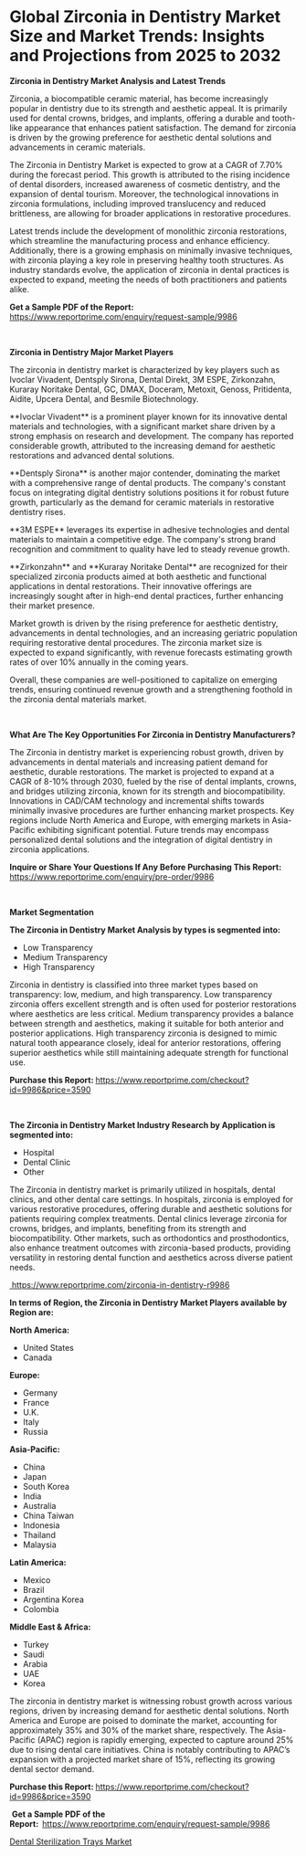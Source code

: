 <p><h1>Global Zirconia in Dentistry Market Size and Market Trends: Insights and Projections from 2025 to 2032</h1></p><p><strong>Zirconia in Dentistry Market Analysis and Latest Trends</strong></p>
<p><p>Zirconia, a biocompatible ceramic material, has become increasingly popular in dentistry due to its strength and aesthetic appeal. It is primarily used for dental crowns, bridges, and implants, offering a durable and tooth-like appearance that enhances patient satisfaction. The demand for zirconia is driven by the growing preference for aesthetic dental solutions and advancements in ceramic materials.</p><p>The Zirconia in Dentistry Market is expected to grow at a CAGR of 7.70% during the forecast period. This growth is attributed to the rising incidence of dental disorders, increased awareness of cosmetic dentistry, and the expansion of dental tourism. Moreover, the technological innovations in zirconia formulations, including improved translucency and reduced brittleness, are allowing for broader applications in restorative procedures.</p><p>Latest trends include the development of monolithic zirconia restorations, which streamline the manufacturing process and enhance efficiency. Additionally, there is a growing emphasis on minimally invasive techniques, with zirconia playing a key role in preserving healthy tooth structures. As industry standards evolve, the application of zirconia in dental practices is expected to expand, meeting the needs of both practitioners and patients alike.</p></p>
<p><strong>Get a Sample PDF of the Report:&nbsp;</strong> <a href="https://www.reportprime.com/enquiry/request-sample/9986?utm_campaign=3065&utm_medium=2&utm_source=Github&utm_content=ia&utm_term=20032025&utm_id=zirconia-in-dentistry">https://www.reportprime.com/enquiry/request-sample/9986</a></p>
<p>&nbsp;</p>
<p><strong>Zirconia in Dentistry Major Market Players</strong></p>
<p><p>The zirconia in dentistry market is characterized by key players such as Ivoclar Vivadent, Dentsply Sirona, Dental Direkt, 3M ESPE, Zirkonzahn, Kuraray Noritake Dental, GC, DMAX, Doceram, Metoxit, Genoss, Pritidenta, Aidite, Upcera Dental, and Besmile Biotechnology.</p><p>**Ivoclar Vivadent** is a prominent player known for its innovative dental materials and technologies, with a significant market share driven by a strong emphasis on research and development. The company has reported considerable growth, attributed to the increasing demand for aesthetic restorations and advanced dental solutions.</p><p>**Dentsply Sirona** is another major contender, dominating the market with a comprehensive range of dental products. The company's constant focus on integrating digital dentistry solutions positions it for robust future growth, particularly as the demand for ceramic materials in restorative dentistry rises.</p><p>**3M ESPE** leverages its expertise in adhesive technologies and dental materials to maintain a competitive edge. The company's strong brand recognition and commitment to quality have led to steady revenue growth. </p><p>**Zirkonzahn** and **Kuraray Noritake Dental** are recognized for their specialized zirconia products aimed at both aesthetic and functional applications in dental restorations. Their innovative offerings are increasingly sought after in high-end dental practices, further enhancing their market presence.</p><p>Market growth is driven by the rising preference for aesthetic dentistry, advancements in dental technologies, and an increasing geriatric population requiring restorative dental procedures. The zirconia market size is expected to expand significantly, with revenue forecasts estimating growth rates of over 10% annually in the coming years.</p><p>Overall, these companies are well-positioned to capitalize on emerging trends, ensuring continued revenue growth and a strengthening foothold in the zirconia dental materials market.</p></p>
<p>&nbsp;</p>
<p><strong>What Are The Key Opportunities For Zirconia in Dentistry Manufacturers?</strong></p>
<p><p>The Zirconia in dentistry market is experiencing robust growth, driven by advancements in dental materials and increasing patient demand for aesthetic, durable restorations. The market is projected to expand at a CAGR of 8-10% through 2030, fueled by the rise of dental implants, crowns, and bridges utilizing zirconia, known for its strength and biocompatibility. Innovations in CAD/CAM technology and incremental shifts towards minimally invasive procedures are further enhancing market prospects. Key regions include North America and Europe, with emerging markets in Asia-Pacific exhibiting significant potential. Future trends may encompass personalized dental solutions and the integration of digital dentistry in zirconia applications.</p></p>
<p><strong>Inquire or Share Your Questions If Any Before Purchasing This Report:</strong> <a href="https://www.reportprime.com/enquiry/pre-order/9986?utm_campaign=3065&utm_medium=2&utm_source=Github&utm_content=ia&utm_term=20032025&utm_id=zirconia-in-dentistry">https://www.reportprime.com/enquiry/pre-order/9986</a></p>
<p>&nbsp;</p>
<p><strong>Market Segmentation</strong></p>
<p><strong>The Zirconia in Dentistry Market Analysis by types is segmented into:</strong></p>
<p><ul><li>Low Transparency</li><li>Medium Transparency</li><li>High Transparency</li></ul></p>
<p><p>Zirconia in dentistry is classified into three market types based on transparency: low, medium, and high transparency. Low transparency zirconia offers excellent strength and is often used for posterior restorations where aesthetics are less critical. Medium transparency provides a balance between strength and aesthetics, making it suitable for both anterior and posterior applications. High transparency zirconia is designed to mimic natural tooth appearance closely, ideal for anterior restorations, offering superior aesthetics while still maintaining adequate strength for functional use.</p></p>
<p><strong>Purchase this Report:&nbsp;</strong><a href="https://www.reportprime.com/checkout?id=9986&price=3590&utm_campaign=3065&utm_medium=2&utm_source=Github&utm_content=ia&utm_term=20032025&utm_id=zirconia-in-dentistry">https://www.reportprime.com/checkout?id=9986&price=3590</a></p>
<p>&nbsp;</p>
<p><strong>The Zirconia in Dentistry Market Industry Research by Application is segmented into:</strong></p>
<p><ul><li>Hospital</li><li>Dental Clinic</li><li>Other</li></ul></p>
<p><p>The Zirconia in dentistry market is primarily utilized in hospitals, dental clinics, and other dental care settings. In hospitals, zirconia is employed for various restorative procedures, offering durable and aesthetic solutions for patients requiring complex treatments. Dental clinics leverage zirconia for crowns, bridges, and implants, benefiting from its strength and biocompatibility. Other markets, such as orthodontics and prosthodontics, also enhance treatment outcomes with zirconia-based products, providing versatility in restoring dental function and aesthetics across diverse patient needs.</p></p>
<p><a href="https://www.reportprime.com/zirconia-in-dentistry-r9986?utm_campaign=3065&utm_medium=2&utm_source=Github&utm_content=ia&utm_term=20032025&utm_id=zirconia-in-dentistry">&nbsp;https://www.reportprime.com/zirconia-in-dentistry-r9986</a></p>
<p><strong>In terms of Region, the Zirconia in Dentistry Market Players available by Region are:</strong></p>
<p>
    <p> <strong> North America: </strong>
        <ul>
            <li>United States</li>
            <li>Canada</li>
        </ul>
        </p> 
    <p> <strong> Europe: </strong>
        <ul>
            <li>Germany</li>
            <li>France</li>
            <li>U.K.</li>
            <li>Italy</li>
            <li>Russia</li>
        </ul>
        </p> 
    <p> <strong> Asia-Pacific: </strong>
        <ul>
            <li>China</li>
            <li>Japan</li>
            <li>South Korea</li>
            <li>India</li>
            <li>Australia</li>
            <li>China Taiwan</li>
            <li>Indonesia</li>
            <li>Thailand</li>
            <li>Malaysia</li>
        </ul>
        </p> 
    <p> <strong> Latin America: </strong>
        <ul>
            <li>Mexico</li>
            <li>Brazil</li>
            <li>Argentina Korea</li>
            <li>Colombia</li>
        </ul>
        </p> 
    <p> <strong> Middle East & Africa: </strong>
        <ul>
            <li>Turkey</li>
            <li>Saudi</li>
            <li>Arabia</li>
            <li>UAE</li>
            <li>Korea</li>
        </ul>
    </p>
    </p>
<p><p>The zirconia in dentistry market is witnessing robust growth across various regions, driven by increasing demand for aesthetic dental solutions. North America and Europe are poised to dominate the market, accounting for approximately 35% and 30% of the market share, respectively. The Asia-Pacific (APAC) region is rapidly emerging, expected to capture around 25% due to rising dental care initiatives. China is notably contributing to APAC’s expansion with a projected market share of 15%, reflecting its growing dental sector demand.</p></p>
<p><strong>Purchase this Report: </strong><a href="https://www.reportprime.com/checkout?id=9986&price=3590&utm_campaign=3065&utm_medium=2&utm_source=Github&utm_content=ia&utm_term=20032025&utm_id=zirconia-in-dentistry">https://www.reportprime.com/checkout?id=9986&price=3590</a></p>
<p>&nbsp;<strong>Get a Sample PDF of the Report:&nbsp;&nbsp;</strong><a href="https://www.reportprime.com/enquiry/request-sample/9986?utm_campaign=3065&utm_medium=2&utm_source=Github&utm_content=ia&utm_term=20032025&utm_id=zirconia-in-dentistry">https://www.reportprime.com/enquiry/request-sample/9986</a></p>
<p><strong></strong></p>
<p><p><a href="https://github.com/vilehoaguy/Market-Research-Report-List-1/blob/main/dental-sterilization-trays-market.md?utm_campaign=3065&utm_medium=2&utm_source=Github&utm_content=ia&utm_term=20032025&utm_id=zirconia-in-dentistry">Dental Sterilization Trays Market</a></p></p>